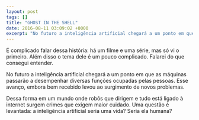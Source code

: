 ```yaml
---
layout: post
tags: []
title: "GHOST IN THE SHELL"
date: 2016-08-11 03:09:02 +0000
excerpt: "No futuro a inteligência artificial chegará a um ponto em que as máquinas passarão a desempenhar diversas funções ocupadas pelas pessoas"
---
```


É complicado falar dessa história: há um filme e uma série, mas só vi o primeiro. Além disso o tema dele é um pouco complicado. Falarei do que consegui entender.

No futuro a inteligência artificial chegará a um ponto em que as máquinas passarão a desempenhar diversas funções ocupadas pelas pessoas. Esse avanço, embora bem recebido levou ao surgimento de novos problemas.

Dessa forma em um mundo onde robôs que dirigem e tudo está ligado à internet surgem crimes que exigem maior cuidado. Uma questão é levantada: a inteligência artificial seria uma vida? Seria ela humana?